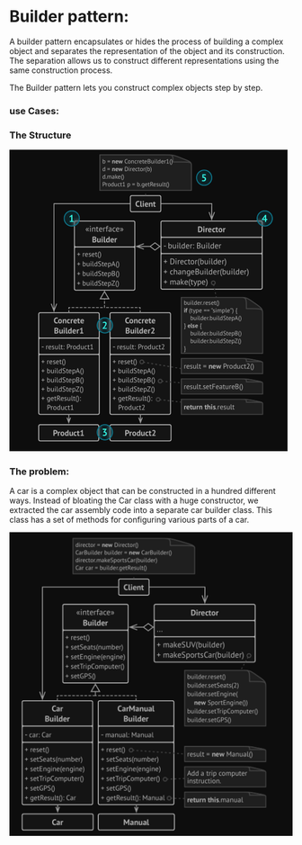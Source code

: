 # Builder pattern:

A builder pattern encapsulates or hides the process of building a complex
object and separates the representation of the object and its construction. The
separation allows us to construct different representations using the same
construction process.

The Builder pattern lets you construct complex objects step by step.

### use Cases:


### The Structure
<img src="./builder1.png" alt="Builder pattern" />


### The problem:

A car is a complex object that can be constructed in a hundred
different ways. Instead of bloating the Car class with a huge
constructor, we extracted the car assembly code into a separate 
car builder class. This class has a set of methods for configuring various parts of a car.

<img src="./builder2.png" alt="Builder pattern" />
